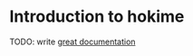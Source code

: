 # Introduction to hokime

TODO: write [great documentation](http://jacobian.org/writing/what-to-write/)
